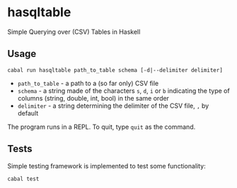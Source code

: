 # hasqltable
Simple Querying over (CSV) Tables in Haskell

## Usage

`cabal run hasqltable path_to_table schema [-d|--delimiter delimiter]`

* `path_to_table` - a path to a (so far only) CSV file
* `schema` - a string made of the characters `s`, `d`, `i` or `b` indicating the type of columns (string, double, int, bool) in the same order
* `delimiter` - a string determining the delimiter of the CSV file, `,` by default

The program runs in a REPL. To quit, type `quit` as the command.

## Tests

Simple testing framework is implemented to test some functionality:

`cabal test`